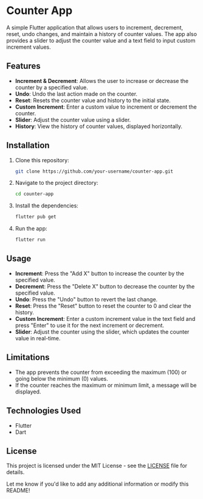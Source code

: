 # Counter App

A simple Flutter application that allows users to increment, decrement, reset, undo changes, and maintain a history of counter values. The app also provides a slider to adjust the counter value and a text field to input custom increment values.

## Features

- **Increment & Decrement**: Allows the user to increase or decrease the counter by a specified value.
- **Undo**: Undo the last action made on the counter.
- **Reset**: Resets the counter value and history to the initial state.
- **Custom Increment**: Enter a custom value to increment or decrement the counter.
- **Slider**: Adjust the counter value using a slider.
- **History**: View the history of counter values, displayed horizontally.

## Installation

1. Clone this repository:
   ```bash
   git clone https://github.com/your-username/counter-app.git
   ```
   
2. Navigate to the project directory:
   ```bash
   cd counter-app
   ```

3. Install the dependencies:
   ```bash
   flutter pub get
   ```

4. Run the app:
   ```bash
   flutter run
   ```

## Usage

- **Increment**: Press the "Add X" button to increase the counter by the specified value.
- **Decrement**: Press the "Delete X" button to decrease the counter by the specified value.
- **Undo**: Press the "Undo" button to revert the last change.
- **Reset**: Press the "Reset" button to reset the counter to 0 and clear the history.
- **Custom Increment**: Enter a custom increment value in the text field and press "Enter" to use it for the next increment or decrement.
- **Slider**: Adjust the counter using the slider, which updates the counter value in real-time.

## Limitations

- The app prevents the counter from exceeding the maximum (100) or going below the minimum (0) values.
- If the counter reaches the maximum or minimum limit, a message will be displayed.

## Technologies Used

- Flutter
- Dart

## License

This project is licensed under the MIT License - see the [LICENSE](LICENSE) file for details.

Let me know if you'd like to add any additional information or modify this README!